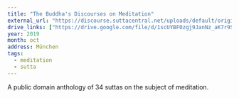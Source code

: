 ```yaml
---
title: "The Buddha's Discourses on Meditation"
external_url: "https://discourse.suttacentral.net/uploads/default/original/3X/0/4/04f10b33ff28bbb687ee7214256c3efaa21f70a4.pdf"
drive_links: ["https://drive.google.com/file/d/1scUYBF0zgj9JanNz_aK7r9SuWtmH_c6A/view?usp=drivesdk"]
year: 2019
month: oct
address: München
tags:
  - meditation
  - sutta
---
```


A public domain anthology of 34 suttas on the subject of meditation.
